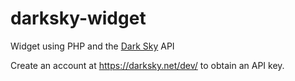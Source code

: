 # darksky-widget
Widget using PHP and the [Dark Sky](https://darksky.net/) API

Create an account at https://darksky.net/dev/ to obtain an API key.

